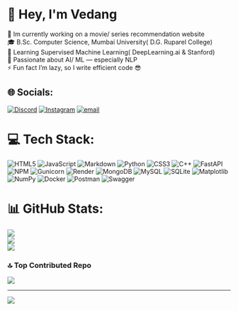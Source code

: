 # 👋 Hey, I'm Vedang 
🔭 Im currently working on a movie/ series recommendation website<br> 
🎓 B.Sc. Computer Science, Mumbai University( D.G. Ruparel College)<br> 
🌱 Learning Supervised Machine Learning( DeepLearning.ai & Stanford)<br> 
💬 Passionate about AI/ ML — especially NLP<br> 
⚡ Fun fact I’m lazy, so I write efficient code 😎


## 🌐 Socials:
[![Discord](https://img.shields.io/badge/Discord-%237289DA.svg?logo=discord&logoColor=white)](https://discord.com/users/exile_0703)
[![Instagram](https://img.shields.io/badge/Instagram-%23E4405F.svg?logo=Instagram&logoColor=white)](https://instagram.com/vedang_raul) [![email](https://img.shields.io/badge/Email-D14836?logo=gmail&logoColor=white)](mailto:vedangvishalraul@gmail.com) 

# 💻 Tech Stack:
![HTML5](https://img.shields.io/badge/html5-%23E34F26.svg?style=for-the-badge&logo=html5&logoColor=white) ![JavaScript](https://img.shields.io/badge/javascript-%23323330.svg?style=for-the-badge&logo=javascript&logoColor=%23F7DF1E) ![Markdown](https://img.shields.io/badge/markdown-%23000000.svg?style=for-the-badge&logo=markdown&logoColor=white) ![Python](https://img.shields.io/badge/python-3670A0?style=for-the-badge&logo=python&logoColor=ffdd54) ![CSS3](https://img.shields.io/badge/css3-%231572B6.svg?style=for-the-badge&logo=css3&logoColor=white) ![C++](https://img.shields.io/badge/c++-%2300599C.svg?style=for-the-badge&logo=c%2B%2B&logoColor=white) ![FastAPI](https://img.shields.io/badge/FastAPI-005571?style=for-the-badge&logo=fastapi) ![NPM](https://img.shields.io/badge/NPM-%23CB3837.svg?style=for-the-badge&logo=npm&logoColor=white) ![Gunicorn](https://img.shields.io/badge/gunicorn-%298729.svg?style=for-the-badge&logo=gunicorn&logoColor=white) ![Render](https://img.shields.io/badge/Render-%46E3B7.svg?style=for-the-badge&logo=render&logoColor=white) ![MongoDB](https://img.shields.io/badge/MongoDB-%234ea94b.svg?style=for-the-badge&logo=mongodb&logoColor=white) ![MySQL](https://img.shields.io/badge/mysql-4479A1.svg?style=for-the-badge&logo=mysql&logoColor=white) ![SQLite](https://img.shields.io/badge/sqlite-%2307405e.svg?style=for-the-badge&logo=sqlite&logoColor=white) ![Matplotlib](https://img.shields.io/badge/Matplotlib-%23ffffff.svg?style=for-the-badge&logo=Matplotlib&logoColor=black) ![NumPy](https://img.shields.io/badge/numpy-%23013243.svg?style=for-the-badge&logo=numpy&logoColor=white) ![Docker](https://img.shields.io/badge/docker-%230db7ed.svg?style=for-the-badge&logo=docker&logoColor=white) ![Postman](https://img.shields.io/badge/Postman-FF6C37?style=for-the-badge&logo=postman&logoColor=white) ![Swagger](https://img.shields.io/badge/-Swagger-%23Clojure?style=for-the-badge&logo=swagger&logoColor=white)
# 📊 GitHub Stats:
![](https://github-readme-stats.vercel.app/api?username=vedang-raul&show_icons=true&theme=dark&hide_border=false&include_all_commits=false&count_private=false)<br/>
![](https://nirzak-streak-stats.vercel.app/?user=vedang-raul&theme=dark&hide_border=false)<br/>
![](https://github-readme-stats.vercel.app/api/top-langs/?username=vedang-raul&theme=dark&hide_border=false&include_all_commits=false&count_private=false&layout=compact)

### 🔝 Top Contributed Repo
![](https://github-contributor-stats.vercel.app/api?username=vedang-raul&limit=5&theme=gotham&combine_all_yearly_contributions=true)

---
[![](https://visitcount.itsvg.in/api?id=vedang-raul&icon=0&color=0)](https://visitcount.itsvg.in)

<!-- Proudly created with GPRM ( https://gprm.itsvg.in ) -->
